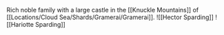 Rich noble family with a large castle in the [[Knuckle Mountains]] of [[Locations/Cloud Sea/Shards/Gramerai/Gramerai]]. 
![[Hector Sparding]]
![[Hariotte Sparding]]
